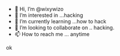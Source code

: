 - 👋 Hi, I’m @wixywizo
- 👀 I’m interested in ...hacking
- 🌱 I’m currently learning ...how to hack 
- 💞️ I’m looking to collaborate on .. hacking.
- 📫 How to reach me ... anytime

<!---
wixywizo/wixywizo is a ✨ special ✨ repository because its `README.md` (this file) appears on your GitHub profile.
You can click the Preview link to take a look at your changes.
--->ok
